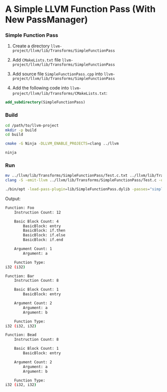 # A Simple LLVM Function Pass (With New PassManager)

### Simple Function Pass

1. Create a directory `llvm-project/llvm/lib/Transforms/SimpleFunctionPass`
2. Add `CMakeLists.txt` file `llvm-project/llvm/lib/Transforms/SimpleFunctionPass`
3. Add source file `SimpleFunctionPass.cpp` into `llvm-project/llvm/lib/Transforms/SimpleFunctionPass`

4. Add the following code into `llvm-project/llvm/lib/Transforms/CMakeLists.txt`:

```cmake
add_subdirectory(SimpleFunctionPass)
```

### Build

```bash
cd /path/to/llvm-project
mkdir -p build
cd build

cmake -G Ninja -DLLVM_ENABLE_PROJECTS=clang ../llvm

ninja
```

### Run

```bash
mv ../llvm/lib/Transforms/SimpleFunctionPass/Test.c.txt ../llvm/lib/Transforms/SimpleFunctionPass/Test.c
clang -S -emit-llvm ../llvm/lib/Transforms/SimpleFunctionPass/Test.c -o ../llvm/lib/Transforms/SimpleFunctionPass/Test.ll

./bin/opt -load-pass-plugin=lib/SimpleFunctionPass.dylib -passes="simple-function-pass" -disable-output ../llvm/lib/Transforms/SimpleFunctionPass/Test.ll
```

Output:

```bash
Function: Foo
    Instruction Count: 12

    Basic Block Count: 4
        BasicBlock: entry
        BasicBlock: if.then
        BasicBlock: if.else
        BasicBlock: if.end

    Argument Count: 1
        Argument: a

    Function Type: 
i32 (i32)

Function: Bar
    Instruction Count: 8

    Basic Block Count: 1
        BasicBlock: entry

    Argument Count: 2
        Argument: a
        Argument: b

    Function Type: 
i32 (i32, i32)

Function: Bead
    Instruction Count: 8

    Basic Block Count: 1
        BasicBlock: entry

    Argument Count: 2
        Argument: a
        Argument: b

    Function Type: 
i32 (i32, i32)
```
